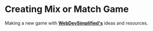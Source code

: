 # Creating Mix or Match Game
Making a new game with **[WebDevSimplified's](https://www.youtube.com/c/WebDevSimplified)** ideas and resources.
